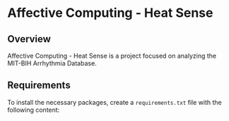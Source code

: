 # Affective Computing - Heat Sense

## Overview

Affective Computing - Heat Sense is a project focused on analyzing the MIT-BIH Arrhythmia Database.

## Requirements

To install the necessary packages, create a `requirements.txt` file with the following content:

